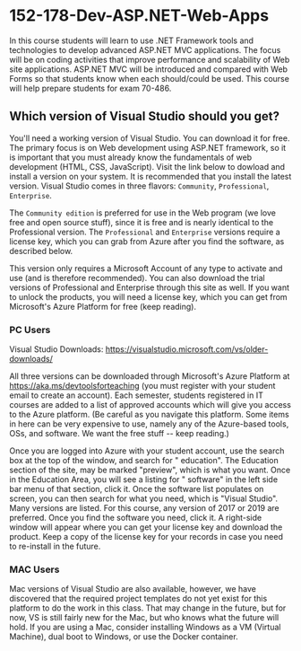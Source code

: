 # 152-178-Dev-ASP.NET-Web-Apps
In this course students will learn to use .NET Framework tools and technologies to develop advanced ASP.NET MVC applications. The focus will be on coding activities that improve performance and scalability of Web site applications. ASP.NET MVC will be introduced and compared with Web Forms so that students know when each should/could be used. This course will help prepare students for exam 70-486.

## Which version of Visual Studio should you get?
You'll need a working version of Visual Studio.  You can download it for free.   The primary focus is on Web development using ASP.NET framework, so it is important that you must already know the fundamentals of web development (HTML, CSS, JavaScript).  Visit the link below to dowload and install a version on your system.  It is recommended that you install the latest version.  Visual Studio comes in three flavors:  `Community`, `Professional`, `Enterprise`.

The `Community edition` is preferred for use in the Web program (we love free and open source stuff), since it is free and is nearly identical to the Professional version. The `Professional` and `Enterprise` versions require a license key, which you can grab from Azure after you find the software, as described below.

This version only requires a Microsoft Account of any type to activate and use (and is therefore recommended). You can also download the trial versions of Professional and Enterprise through this site as well. If you want to unlock the products, you will need a license key, which you can get from Microsoft's Azure Platform for free (keep reading).

### PC Users
Visual Studio Downloads:  https://visualstudio.microsoft.com/vs/older-downloads/

All three versions can be downloaded through Microsoft's Azure Platform at https://aka.ms/devtoolsforteaching (you must register with your student email to create an account). Each semester, students registered in IT courses are added to a list of approved accounts which will give you access to the Azure platform.  (Be careful as you navigate this platform. Some items in here can be very expensive to use, namely any of the Azure-based tools, OSs, and software. We want the free stuff -- keep reading.)

Once you are logged into Azure with your student account, use the search box at the top of the window, and search for " education".  The Education section of the site, may be marked "preview", which is what you want. Once in the Education Area, you will see a listing for " software" in the left side bar menu of that section, click it. Once the software list populates on screen, you can then search for what you need, which is "Visual Studio". Many versions are listed. For this course, any version of 2017 or 2019 are preferred.  Once you find the software you need, click it. A right-side window will appear where you can get your license key and download the product. Keep a copy of the license key for your records in case you need to re-install in the future.

### MAC Users
Mac versions of Visual Studio are also available, however, we have discovered that the required project templates do not yet exist for this platform to do the work in this class. That may change in the future, but for now, VS is still fairly new for the Mac, but who knows what the future will hold. If you are using a Mac, consider installing Windows as a VM (Virtual Machine), dual boot to Windows, or use the Docker container.
